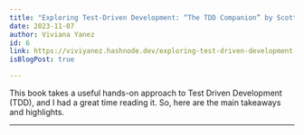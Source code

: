 ```yaml
---
title: "Exploring Test-Driven Development: “The TDD Companion” by Scott L Bain"
date: 2023-11-07
author: Viviana Yanez
id: 6
link: https://viviyanez.hashnode.dev/exploring-test-driven-development-the-tdd-companion-by-scott-l-bain
isBlogPost: true

---
```


This book takes a useful hands-on approach to Test Driven Development (TDD), and I had a great time reading it. So, here are the main takeaways and highlights.

---
